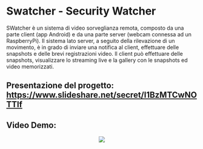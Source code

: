 # Swatcher - Security Watcher
SWatcher è un sistema di video sorveglianza remota, composto da una parte client (app Android) e da una parte server (webcam connessa ad un RaspberryPi). 
Il sistema lato server, a seguito della rilevazione di un movimento, è in grado di inviare una notifica al client, effettuare delle snapshots e delle brevi registrazioni video. 
Il client può effettuare delle snapshots, visualizzare lo streaming live e la gallery con le snapshots ed video memorizzati.
## Presentazione del progetto: https://www.slideshare.net/secret/I1BzMTCwNOTTlf
## Video Demo: 
<div align="center">
  <a href="https://www.youtube.com/watch?v=WnpKy4Qd05U"><img src="https://img.youtube.com/vi/WnpKy4Qd05U/0.jpg"></a>
</div>
